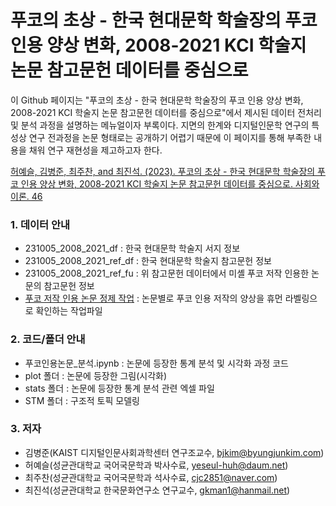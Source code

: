 # 푸코의 초상 - 한국 현대문학 학술장의 푸코 인용 양상 변화, 2008-2021 KCI 학술지 논문 참고문헌 데이터를 중심으로
이 Github 페이지는 "푸코의 초상 - 한국 현대문학 학술장의 푸코 인용 양상 변화, 2008-2021 KCI 학술지 논문 참고문헌 데이터를 중심으로"에서 제시된 데이터 전처리 및 분석 과정을 설명하는 메뉴얼이자 부록이다. 지면의 한계와 디지털인문학 연구의 특성상 연구 전과정을 논문 형태로는 공개하기 어렵기 때문에 이 페이지를 통해 부족한 내용을 채워 연구 재현성을 제고하고자 한다.

[허예슬, 김병준, 최주찬, and 최진석. (2023). 푸코의 초상 - 한국 현대문학 학술장의 푸코 인용 양상 변화, 2008-2021 KCI 학술지 논문 참고문헌 데이터를 중심으로. 사회와이론. 46](https://www.kci.go.kr/kciportal/ci/sereArticleSearch/ciSereArtiView.kci?sereArticleSearchBean.artiId=ART003024464)

### 1. 데이터 안내
* 231005_2008_2021_df : 한국 현대문학 학술지 서지 정보
* 231005_2008_2021_ref_df : 한국 현대문학 학술지 참고문헌 정보
* 231005_2008_2021_ref_fu : 위 참고문헌 데이터에서 미셸 푸코 저작 인용한 논문의 참고문헌 정보
* [푸코 저작 인용 논문 정제 작업](https://docs.google.com/spreadsheets/d/12S5-LsJipngKZuecHsV3fp4_7rguoHeDb0ubTLP8yFQ/edit?usp=sharing]) : 논문별로 푸코 인용 저작의 양상을 휴먼 라벨링으로 확인하는 작업파일

### 2. 코드/폴더 안내
* 푸코인용논문_분석.ipynb : 논문에 등장한 통계 분석 및 시각화 과정 코드
* plot 폴더 : 논문에 등장한 그림(시각화)
* stats 폴더 : 논문에 등장한 통계 분석 관련 엑셀 파일
* STM 폴더 : 구조적 토픽 모델링

### 3. 저자
* 김병준(KAIST 디지털인문사회과학센터 연구조교수, bjkim@byungjunkim.com)
* 허예슬(성균관대학교 국어국문학과 박사수료, yeseul-huh@daum.net)
* 최주찬(성균관대학교 국어국문학과 석사수료, cjc2851@naver.com)
* 최진석(성균관대학교 한국문화연구소 연구교수, gkman1@hanmail.net)
